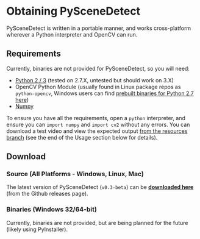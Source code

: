 
# Obtaining PySceneDetect

PySceneDetect is written in a portable manner, and works cross-platform wherever a Python interpreter and OpenCV can run.

## Requirements

Currently, binaries are not provided for PySceneDetect, so you will need:

 - [Python 2 / 3](https://www.python.org/) (tested on 2.7.X, untested but should work on 3.X)
 - OpenCV Python Module (usually found in Linux package repos as `python-opencv`, Windows users can find [prebuilt binaries for Python 2.7 here](http://www.lfd.uci.edu/~gohlke/pythonlibs/#opencv))
 - [Numpy](http://sourceforge.net/projects/numpy/)

To ensure you have all the requirements, open a `python` interpreter, and ensure you can `import numpy` and `import cv2` without any errors.  You can download a test video and view the expected output [from the resources branch](https://github.com/Breakthrough/PySceneDetect/tree/resources/tests) (see the end of the Usage section below for details).


## Download

### Source (All Platforms - Windows, Linux, Mac)

The latest version of PySceneDetect (`v0.3-beta`) can be [**downloaded here**](https://github.com/Breakthrough/PySceneDetect/releases) (from the Github releases page).

### Binaries (Windows 32/64-bit)

Currently, binaries are not provided, but are being planned for the future (likely using PyInstaller).
